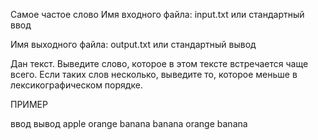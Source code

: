 Самое частое слово
Имя входного файла: input.txt или стандартный ввод

Имя выходного файла: output.txt или стандартный вывод

Дан текст. Выведите слово, которое в этом тексте встречается чаще всего. Если таких слов несколько, выведите то, которое меньше в лексикографическом порядке.

 

ПРИМЕР

ввод	вывод
apple orange banana banana orange
banana
